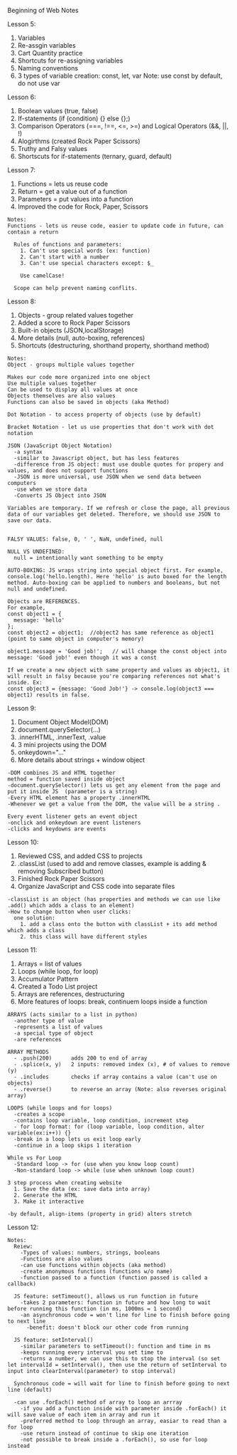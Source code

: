 Beginning of Web Notes

Lesson 5: 
1. Variables
2. Re-assgin variables 
3. Cart Quantity practice
4. Shortcuts for re-assigning variables
5. Naming conventions
6. 3 types of variable creation: const, let, var 
Note: use const by default, do not use var 

Lesson 6: 
1. Boolean values (true, false)
2. If-statements      (if (condition) {} else {};)
3. Comparison Operators (===, !==, <=, >=) and Logical Operators (&&, ||, !)
4. Alogirthms (created Rock Paper Scissors)
5. Truthy and Falsy values
6. Shortscuts for if-statements (ternary, guard, default)

Lesson 7:
  1. Functions = lets us reuse code
  2. Return = get a value out of a function 
  3. Parameters = put values into a function
  4. Improved the code for Rock, Paper, Scissors 

    Notes: 
    Functions - lets us reuse code, easier to update code in future, can contain a return 

      Rules of functions and parameters: 
        1. Can't use special words (ex: function)
        2. Can't start with a number
        3. Can't use special characters except: $_

        Use camelCase!

      Scope can help prevent naming conflits. 

Lesson 8:
  1. Objects - group related values together
  2. Added a score to Rock Paper Scissors 
  3. Built-in objects (JSON,localStorage)
  4. More details (null, auto-boxing, references)
  5. Shortcuts (destructuring, shorthand property, shorthand method)

    Notes: 
    Object - groups multiple values together 
  
    Makes our code more organized into one object 
    Use multiple values together 
    Can be used to display all values at once 
    Objects themselves are also values 
    Functions can also be saved in objects (aka Method)

    Dot Notation - to access property of objects (use by default)

    Bracket Notation - let us use properties that don't work with dot notation

    JSON (JavaScript Object Notation)
      -a syntax
      -similar to Javascript object, but has less features
      -difference from JS object: must use double quotes for propery and values, and does not support functions 
      -JSON is more universal, use JSON when we send data between computers 
      -use when we store data 
      -Converts JS Object into JSON 

    Variables are temporary. If we refresh or close the page, all previous data of our variables get deleted. Therefore, we should use JSON to save our data.


    FALSY VALUES: false, 0, ' ', NaN, undefined, null

    NULL VS UNDEFINED:
      null = intentionally want something to be empty 

    AUTO-BOXING: JS wraps string into special object first. For example, console.log('hello.length). Here 'hello' is auto boxed for the length method. Auto-boxing can be applied to numbers and booleans, but not null and undefined.  

    Objects are REFERENCES. 
    For example, 
    const object1 = {
      message: 'hello'
    }; 
    const object2 = object1;  //object2 has same reference as object1 (point to same object in computer's memory)

    object1.message = 'Good job!';   // will change the const object into message: 'Good job!' even though it was a const 

    If we create a new object with same property and values as object1, it will result in falsy because you're comparing references not what's inside. Ex:
    const object3 = {message: 'Good Job!'} -> console.log(object3 === object1) results in false. 

Lesson 9:
  1. Document Object Model(DOM)
  2. document.querySelector(...)
  3. .innerHTML, .innerText, .value
  4. 3 mini projects using the DOM
  5. onkeydown="..."
  6. More details about strings + window object 


    -DOM combines JS and HTML together 
    method = function saved inside object
    -document.querySelector() lets us get any element from the page and put it inside JS  (parameter is a string)
    -Every HTML element has a property .innerHTML
    -Whenever we get a value from the DOM, the value will be a string .
    
    Every event listener gets an event object 
    -onclick and onkeydown are event listeners 
    -clicks and keydowns are events 

Lesson 10: 
  1. Reviewed CSS, and added CSS to projects
  2. .classList (used to add and remove classes, example is adding & removing Subscribed button)
  3. Finished Rock Paper Scissors
  4. Organize JavaScript and CSS code into separate files 

    -classList is an object (has properties and methods we can use like .add() which adds a class to an element)
    -How to change button when user clicks:
      one solution:
        1. add a class onto the button with classList + its add method which adds a class 
        2. this class will have different styles

Lesson 11: 
  1. Arrays = list of values
  2. Loops (while loop, for loop)
  3. Accumulator Pattern
  4. Created a Todo List project
  5. Arrays are references, destructuring
  6. More features of loops: break, continuem loops inside a function

    ARRAYS (acts similar to a list in python)
      -another type of value 
      -represents a list of values 
      -a special type of object 
      -are references

    ARRAY METHODS
      - .push(200)      adds 200 to end of array
      - .splice(x, y)   2 inputs: removed index (x), # of values to remove (y)
      - .includes       checks if array contains a value (can't use on objects)
      - .reverse()      to reverse an array (Note: also reverses original array)

    LOOPS (while loops and for loops)
      -creates a scope 
      -contains loop variable, loop condition, increment step 
      - for loop format: for (loop variable, loop condition, alter variable(ex:i++)) {}
      -break in a loop lets us exit loop early
      -continue in a loop skips 1 iteration

    While vs For Loop
      -Standard loop -> for (use when you know loop count)
      -Non-standard loop -> while (use when unknown loop count)

    3 step process when creating website 
      1. Save the data (ex: save data into array)
      2. Generate the HTML
      3. Make it interactive

    -by default, align-items (property in grid) alters stretch
  
  Lesson 12:

    Notes:
      Reiew: 
        -Types of values: numbers, strings, booleans
        -Functions are also values 
        -can use functions within objects (aka method)
        -create anonymous functions (functions w/o name)
        -function passed to a function (function passed is called a callback)
      
      JS feature: setTimeout(), allows us run function in future
        -takes 2 parameters: function in future and how long to wait before running this function (in ms, 1000ms = 1 second)
        -an asynchronous code = won't line for line to finish before going to next line 
          -benefit: doesn't block our other code from running 
      
      JS feature: setInterval()
        -similar parameters to setTimeout(): function and time in ms
        -keeps running every interval you set time to 
        -returns a number, we can use this to stop the interval (so set let intervalId = setInterval(), then use the return of setInterval to input into clearInterval(parameter) to stop interval)
      
      Synchronous code = will wait for line to finish before going to next line (default)

      -can use .forEach() method of array to loop an arrray
        -if you add a function inside with parameter inside .forEach() it will save value of each item in array and run it 
        -preferred method to loop through an array, easiar to read than a for loop
        -use return instead of continue to skip one iteration
        -not possible to break inside a .forEach(), so use for loop instead
      
